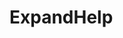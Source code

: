 <html>
  <head>
    <meta http-equiv="Content-Type" content="text/html; charset=utf-8">
    <title>ExpandHelp</title>
  </head>
  <body>
    <h1>ExpandHelp</h1>
  </body>
</html>
